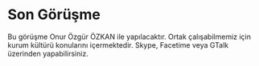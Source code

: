 # Son Görüşme

Bu görüşme Onur Özgür ÖZKAN ile yapılacaktır. Ortak çalışabilmemiz için kurum kültürü konularını içermektedir.  Skype, Facetime veya GTalk üzerinden yapabilirsiniz.